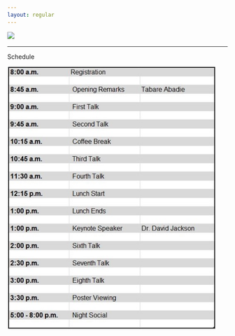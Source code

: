 ```yaml
---
layout: regular
---
```


<img src="/img/column3.jpeg" style="max-width:95%"/> 

<hr style="clear: both;" />

Schedule

<img src="/img/schedule2017.JPG" style="max-width:95%"/>
